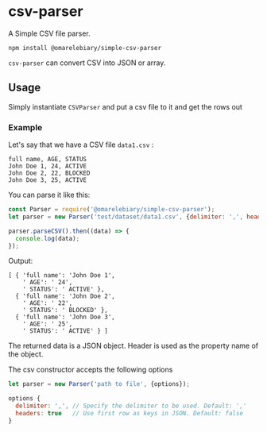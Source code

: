 # csv-parser

A Simple CSV file parser.

```
npm install @omarelebiary/simple-csv-parser
```

`csv-parser` can convert CSV into JSON or array.

## Usage

Simply instantiate `CSVParser` and put a csv file to it and get the rows out

### Example
Let's say that we have a CSV file ``data1.csv`` :

```
full name, AGE, STATUS
John Doe 1, 24, ACTIVE
John Doe 2, 22, BLOCKED
John Doe 3, 25, ACTIVE
```

You can parse it like this:

``` js
const Parser = require('@omarelebiary/simple-csv-parser');
let parser = new Parser('test/dataset/data1.csv', {delimiter: ',', headers: true});

parser.parseCSV().then((data) => {
  console.log(data);
});
```

Output:

```
[ { 'full name': 'John Doe 1',
    ' AGE': ' 24',
    ' STATUS': ' ACTIVE' },
  { 'full name': 'John Doe 2',
    ' AGE': ' 22',
    ' STATUS': ' BLOCKED' },
  { 'full name': 'John Doe 3',
    ' AGE': ' 25',
    ' STATUS': ' ACTIVE' } ]
```

The returned data is a JSON object. Header is used as the property name of the object.

The csv constructor accepts the following options

``` js
let parser = new Parser('path to file', {options});

options {
  delimiter: ',', // Specify the delimiter to be used. Default: ','
  headers: true   // Use first row as keys in JSON. Default: false
}
```